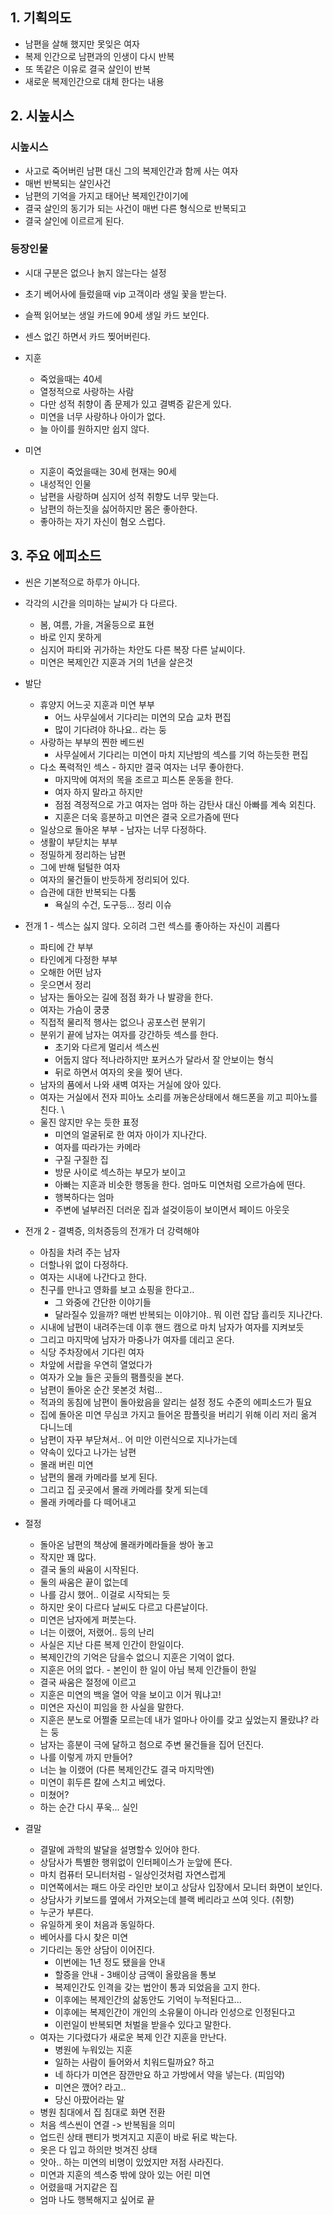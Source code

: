 ## 1. 기획의도
- 남편을 살해 했지만 못잊은 여자
- 복제 인간으로 남편과의 인생이 다시 반복
- 또 똑같은 이유로 결국 살인이 반복
- 새로운 복제인간으로 대체 한다는 내용
 
## 2. 시높시스
### 시높시스
- 사고로 죽어버린 남편 대신 그의 복제인간과 함께 사는 여자
- 매번 반복되는 살인사건
- 남편의 기억을 가지고 태어난 복제인간이기에
- 결국 살인의 동기가 되는 사건이 매번 다른 형식으로 반복되고
- 결국 살인에 이르르게 된다. 

### 등장인물
- 시대 구분은 없으나 늙지 않는다는 설정
 - 초기 베어사에 들렀을때 vip 고객이라 생일 꽃을 받는다.
 - 슬쩍 읽어보는 생일 카드에 90세 생일 카드 보인다.
  - 센스 없긴 하면서 카드 찢어버린다.   
- 지훈
  - 죽었을때는 40세
  - 열정적으로 사랑하는 사람
  - 다만 성적 취향이 좀 문제가 있고 결벽증 같은게 있다.
  - 미연을 너무 사랑하나 아이가 없다.
  - 늘 아이를 원하지만 쉽지 않다. 

- 미연
  - 지훈이 죽었을때는 30세 현재는 90세
  - 내성적인 인물
  - 남편을 사랑하며 심지어 성적 취향도 너무 맞는다.
  - 남편의 하는짓을 싫어하지만 몸은 좋아한다.
  - 좋아하는 자기 자신이 혐오 스럽다. 

## 3. 주요 에피소드
- 씬은 기본적으로 하루가 아니다.
- 각각의 시간을 의미하는 날씨가 다 다르다.
  - 봄, 여름, 가을, 겨울등으로 표현
  - 바로 인지 못하게
  - 심지어 파티와 귀가하는 차안도 다른 복장 다른 날씨이다.
  - 미연은 복제인간 지훈과 거의 1년을 살은것
    
- 발단
  - 휴양지 어느곳 지훈과 미연 부부
    - 어느 사무실에서 기다리는 미연의 모습 교차 편집
    - 많이 기다려야 하나요.. 라는 둥      
  - 사랑하는 부부의 찐한 베드씬
    - 사무실에서 기다리는 미연이 마치 지난밤의 섹스를 기억 하는듯한 편집 
  - 다소 폭력적인 섹스 - 하지만 결국 여자는 너무 좋아한다.
    - 마지막에 여저의 목을 조르고 피스톤 운동을 한다.
    - 여자 하지 말라고 하지만
    - 점점 격정적으로 가고 여자는 엄마 하는 감탄사 대신 아빠를 계속 외친다.
    - 지훈은 더욱 흥분하고 미연은 결국 오르가즘에 떤다 
  - 일상으로 돌아온 부부 - 남자는 너무 다정하다.
  - 생활이 부닫치는 부부
  - 정밀하게 정리하는 남편
  - 그에 반해 털털한 여자
  - 여자의 물건들이 반듯하게 정리되어 있다.
  - 습관에 대한 반복되는 다툼
    - 욕실의 수건, 도구등... 정리 이슈   
- 전개 1 - 섹스는 싫지 않다. 오히려 그런 섹스를 좋아하는 자신이 괴롭다
  - 파티에 간 부부
  - 타인에게 다정한 부부
  - 오해한 어떤 남자
  - 웃으면서 정리
  - 남자는 돌아오는 길에 점점 화가 나 발광을 한다.
  - 여자는 가슴이 쿵쿵
  - 직접적 물리적 행사는 없으나 공포스런 분위기
  - 분위기 끝에 남자는 여자를 강간하듯 섹스를 한다.
    - 초기와 다르게 멀리서 섹스씬
    - 어둡지 않다 적나라하지만 포커스가 달라서 잘 안보이는 형식
    - 뒤로 하면서 여자의 옷을 찢어 낸다.  
  - 남자의 품에서 나와 새벽 여자는 거실에 앉아 있다.
  - 여자는 거실에서 전자 피아노 소리를 꺼놓은상태에서 해드폰을 끼고 피아노를 친다.  \
  - 울진 않지만 우는 듯한 표정
    - 미연의 얼굴뒤로 한 여자 아이가 지나간다.
    - 여자를 따라가는 카메라
    - 구질 구질한 집
    - 방문 사이로 섹스하는 부모가 보이고
    - 아빠는 지훈과 비슷한 행동을 한다. 엄마도 미연처럼 오르가슴에 떤다.
     - 행복하다는 엄마  
     - 주변에 널부러진 더러운 집과 설겆이등이 보이면서 페이드 아웃웃  
- 전개 2 - 결벽증, 의처증등의 전개가 더 강력해야
  - 아침을 차려 주는 남자
  - 더할나위 없이 다정하다.
  - 여자는 시내에 나간다고 한다.
  - 친구를 만나고 영화를 보고 쇼핑을 한다고..
    - 그 와중에 간단한 이야기들
    - 달라질수 있을까? 매번 반복되는 이야기야.. 뭐 이런 잡담 흘리듯 지나간다. 
  - 시내에 남편이 내려주는데 이후 핸드 캠으로 마치 남자가 여자를 지켜보듯
  - 그리고 마지막에 남자가 마중나가 여자를 데리고 온다.
  - 식당 주차장에서 기다린 여자
  - 차앞에 서랍을 우연히 열었다가
  - 여자가 오늘 들은 곳들의 팸플릿을 본다.
  - 남편이 돌아온 순간 못본것 처럼...
   - 적과의 동침에 남편이 돌아왔음을 알리는 설정 정도 수준의 에피소드가 필요 
  - 집에 돌아온 미연 무심코 가지고 들어온 팜플릿을 버리기 위해 이리 저리 옮겨 다니느데
  - 남편이 자꾸 부닫쳐서.. 어 미안 이런식으로 지나가는데
  - 약속이 있다고 나가는 남편
   - 몰래 버린 미연
   - 남편의 몰래 카메라를 보게 된다.
   - 그리고 집 곳곳에서 몰래 카메라를 찾게 되는데
   - 몰래 카메라를 다 떼어내고 
- 절정
  - 돌아온 남편의 책상에 몰래카메라들을 쌍아 놓고
   - 작지만 꽤 많다.
   - 결국 둘의 싸움이 시작된다. 
  - 둘의 싸움은 끝이 없는데
   - 나를 감시 했어.. 이걸로 시작되는 듯
   - 하지만 옷이 다르다 날씨도 다르고 다른날이다. 
  - 미연은 남자에게 퍼붓는다.
  - 너는 이랬어, 저랬어.. 등의 난리
   - 사실은 지난 다른 복제 인간이 한일이다.
   - 복제인간의 기억은 담을수 없으니 지훈은 기억이 없다. 
  - 지훈은 어의 없다. - 본인이 한 일이 아님 복제 인간들이 한일
   - 결국 싸움은 절정에 이르고
   - 지훈은 미연의 백을 열어 약을 보이고 이거 뭐냐고!
   - 미연은 자신이 피임을 한 사실을 말한다.
    - 지훈은 분노로 어쩔줄 모르는데 내가 얼마나 아이를 갖고 싶었는지 몰랐냐? 라는 둥
    - 남자는 흥분이 극에 달하고 첨으로 주변 물건들을 집어 던진다.
     - 나를 이렇게 까지 만들어?
     - 너는 늘 이랬어 (다른 복제인간도 결국 마지막엔)       
  - 미연이 휘두른 칼에 스치고 베었다.
  - 미쳤어?
  - 하는 순간 다시 푸욱...  실인
- 결말
  - 결말에 과학의 발달을 설명할수 있어야 한다.
   - 상담사가 특별한 행위없이 인터페이스가 눈앞에 뜬다.
   - 마치 컴퓨터 모니터처럼 - 일상인것처럼 자연스럽게
   - 미연쪽에서는 패드 아웃 라인만 보이고 상담사 입장에서 모니터 화면이 보인다.
   - 상담사가 키보드를 옆에서 가져오는데 블랙 베리라고 쓰여 잇다. (취향)     
  - 누군가 부른다.
  - 유일하게 옷이 처음과 동일하다.
  - 베어사를 다시 찾은 미연
  - 기다리는 동안 상담이 이어진다.
    - 이번에는 1년 정도 됐을을 안내
    - 할증을 안내 - 3배이상 금액이 올랐음을 통보
    - 복제인간도 인격을 갖는 법안이 통과 되었음을 고지 한다.
     - 이후에는 복제인간의 삶동안도 기억이 누적된다고...
     - 이후에는 복제인간이 개인의 소유물이 아니라 인성으로 인정된다고
     - 이런일이 반복되면 처벌을 받을수 있다고 말한다.
  - 여자는 기다렸다가 새로운 복제 인간 지훈을 만난다.
    - 병원에 누워있는 지훈
     - 일하는 사람이 들어와서 치워드릴까요? 하고
     - 네 하다가 미연은 잠깐만요 하고 가방에서 약을 넣는다. (피임약) 
    - 미연은 깼어? 라고..
    - 당신 아팠어라는 말  
  - 병원 침대에서 집 침대로 화면 전환
  - 처음 섹스씬이 연결 -> 반복됨을 의미
   - 업드린 상태 팬티가 벗겨지고 지훈이 바로 뒤로 박는다.
   - 옷은 다 입고 하의만 벗겨진 상태
   - 앗아.. 하는 미연의 비명이 있었지만 저점 사라진다. 
  - 미연과 지훈의 섹스중 밖에 앉아 있는 어린 미연
   - 어렸을때 거지같은 집 
   - 엄마 나도 행복해지고 싶어로 끝 
